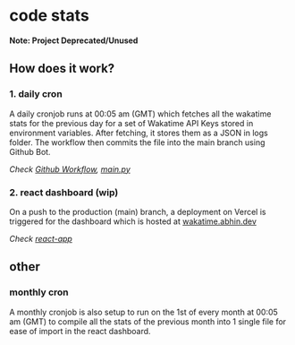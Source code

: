 # code stats

**Note: Project Deprecated/Unused**

## How does it work?

### 1. daily cron

A daily cronjob runs at 00:05 am (GMT) which fetches all the wakatime stats for the previous day for a set of Wakatime API Keys stored in environment variables. After fetching, it stores them as a JSON in logs folder. The workflow then commits the file into the main branch using Github Bot.

_Check [Github Workflow](./.github/workflows/fetch-stats.yaml), [main.py](./main.py)_

### 2. react dashboard (wip)

On a push to the production (main) branch, a deployment on Vercel is triggered for the dashboard which is hosted at [wakatime.abhin.dev](https://wakatime.abhin.dev/)

_Check [react-app](./react-app/)_

## other

### monthly cron

A monthly cronjob is also setup to run on the 1st of every month at 00:05 am (GMT) to compile all the stats of the previous month into 1 single file for ease of import in the react dashboard.
